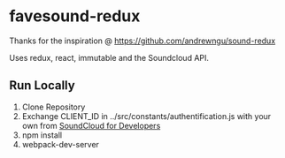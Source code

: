 # favesound-redux

Thanks for the inspiration @ https://github.com/andrewngu/sound-redux

Uses redux, react, immutable and the Soundcloud API.

## Run Locally

1. Clone Repository
2. Exchange CLIENT_ID in ../src/constants/authentification.js with your own from [SoundCloud for Developers](https://developers.soundcloud.com/)
3. npm install
4. webpack-dev-server